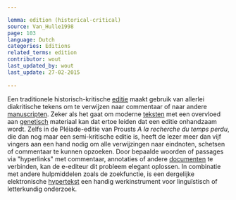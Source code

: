 ```yaml
---

lemma: edition (historical-critical)
source: Van_Hulle1998
page: 103 
language: Dutch
categories: Editions
related_terms: edition
contributor: wout
last_updated_by: wout
last_update: 27-02-2015
        
---
```


Een traditionele historisch-kritische [editie](editionScholary.html) maakt gebruik van allerlei diakritische tekens om te verwijzen naar commentaar of naar andere [manuscripten](manuscript.html). Zeker als het gaat om moderne [teksten](text.html) met een overvloed aan [genetisch](genesis.html) materiaal kan dat ertoe leiden dat een editie onhandzaam wordt. Zelfs in de Pléiade-editie van Prousts _A la recherche du temps perdu_, die dan nog maar een semi-kritische editie is, heeft de lezer meer dan vijf vingers aan een hand nodig om alle verwijzingen naar eindnoten, schetsen of commentaar te kunnen opzoeken. Door bepaalde woorden of passages via "hyperlinks" met commentaar, annotaties of andere [documenten](document.html) te verbinden, kan de e-editeur dit probleem elegant oplossen. In combinatie met andere hulpmiddelen zoals de zoekfunctie, is een dergelijke elektronische [hypertekst](hypertext.html) een handig werkinstrument voor linguïstisch of letterkundig onderzoek.

